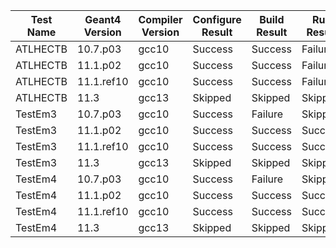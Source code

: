 | Test Name | Geant4 Version | Compiler Version | Configure Result | Build Result  | Run Result   |
|-----------|----------------|------------------|------------------|--------------|--------------|
| ATLHECTB | 10.7.p03 | gcc10 | Success | Success | Failure |
| ATLHECTB | 11.1.p02 | gcc10 | Success | Success | Failure |
| ATLHECTB | 11.1.ref10 | gcc10 | Success | Success | Failure |
| ATLHECTB | 11.3 | gcc13 | Skipped | Skipped | Skipped |
| TestEm3 | 10.7.p03 | gcc10 | Success | Failure | Skipped |
| TestEm3 | 11.1.p02 | gcc10 | Success | Success | Success |
| TestEm3 | 11.1.ref10 | gcc10 | Success | Success | Success |
| TestEm3 | 11.3 | gcc13 | Skipped | Skipped | Skipped |
| TestEm4 | 10.7.p03 | gcc10 | Success | Failure | Skipped |
| TestEm4 | 11.1.p02 | gcc10 | Success | Success | Success |
| TestEm4 | 11.1.ref10 | gcc10 | Success | Success | Success |
| TestEm4 | 11.3 | gcc13 | Skipped | Skipped | Skipped |


